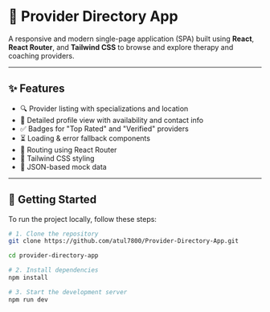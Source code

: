 # 🧠 Provider Directory App

A responsive and modern single-page application (SPA) built using **React**, **React Router**, and **Tailwind CSS** to browse and explore therapy and coaching providers.

---

## ✨ Features

- 🔍 Provider listing with specializations and location
- 📄 Detailed profile view with availability and contact info
- ✅ Badges for "Top Rated" and "Verified" providers
- ⏳ Loading & error fallback components
- 🧭 Routing using React Router
- 💅 Tailwind CSS styling
- 📁 JSON-based mock data

---

## 🚀 Getting Started

To run the project locally, follow these steps:

```bash
# 1. Clone the repository
git clone https://github.com/atul7800/Provider-Directory-App.git

cd provider-directory-app

# 2. Install dependencies
npm install

# 3. Start the development server
npm run dev
```
